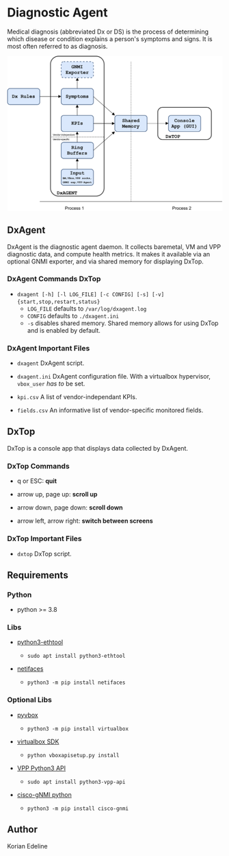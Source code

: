 # Diagnostic Agent

Medical diagnosis (abbreviated Dx or DS) is the process of determining which disease
or condition explains a person's symptoms and signs. It is most often referred to as diagnosis.

![DxAgent Software Architecture](res/dxagent-sw.png "Architecture")

## DxAgent

DxAgent is the diagnostic agent daemon. It collects baremetal, VM and VPP
diagnostic data, and compute health metrics. It makes it available via an optional GNMI
exporter, and via shared memory for displaying DxTop.

### DxAgent Commands DxTop

* `dxagent [-h] [-l LOG_FILE] [-c CONFIG] [-s] [-v] {start,stop,restart,status}`
   * `LOG_FILE` defaults to `/var/log/dxagent.log`
   * `CONFIG` defaults to `./dxagent.ini`
   * `-s` disables shared memory. Shared memory allows for using DxTop and
     is enabled by default.

### DxAgent Important Files

* `dxagent`
  DxAgent script.

* `dxagent.ini`
  DxAgent configuration file. With a virtualbox hypervisor, `vbox_user`
  *has to* be set.

* `kpi.csv`
   A list of vendor-independant KPIs.

* `fields.csv`
   An informative list of vendor-specific monitored fields.

## DxTop

DxTop is a console app that displays data collected by DxAgent.

### DxTop Commands

* q or ESC: **quit**

* arrow up, page up: **scroll up**

* arrow down, page down: **scroll down**

* arrow left, arrow right: **switch between screens**

### DxTop Important Files

* `dxtop`
  DxTop script.

## Requirements

### Python

- python >= 3.8

### Libs

- [python3-ethtool](https://pypi.org/project/ethtool/)
   - `sudo apt install python3-ethtool`

- [netifaces](https://pypi.org/project/netifaces/)
   - `python3 -m pip install netifaces`

### Optional Libs

- [pyvbox](https://pypi.org/project/pyvbox/)
   - `python3 -m pip install virtualbox`

- [virtualbox SDK](https://www.virtualbox.org/wiki/Downloads)
   - `python vboxapisetup.py install`

- [VPP Python3 API](https://wiki.fd.io/view/VPP/Python_API)
   - `sudo apt install python3-vpp-api`

- [cisco-gNMI python](https://pypi.org/project/cisco-gnmi/)
   - `python3 -m pip install cisco-gnmi`

## Author

Korian Edeline

